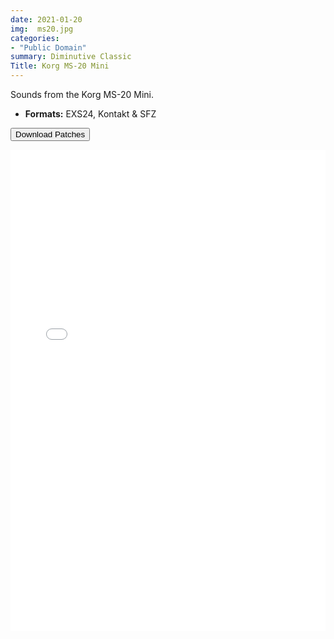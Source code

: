 ```yaml
---
date: 2021-01-20
img:  ms20.jpg
categories: 
- "Public Domain"
summary: Diminutive Classic
Title: Korg MS-20 Mini
---
```




Sounds from the Korg MS-20 Mini.

-   **Formats:** EXS24, Kontakt & SFZ



<div class="buttons"> <form method="get" action="https://github.com/publicsamples/Korg-MS-20-Mini"> <button>Download Patches</button></a></div>



<iframe width="100%" height="770px" src="/Demos/demos/misc2.html" frameborder="0" allow="accelerometer; autoplay; clipboard-write; encrypted-media; gyroscope; picture-in-picture" allowfullscreen></iframe>

